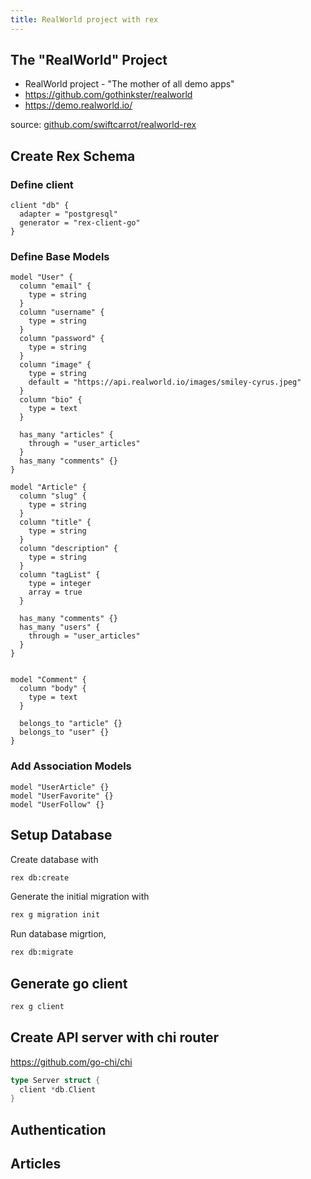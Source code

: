 ```yaml
---
title: RealWorld project with rex
---
```


## The "RealWorld" Project

- RealWorld project - "The mother of all demo apps"
- https://github.com/gothinkster/realworld
- https://demo.realworld.io/

source: [github.com/swiftcarrot/realworld-rex](https://github.com/swiftcarrot/realworld-rex)

## Create Rex Schema

### Define client

```hcl
client "db" {
  adapter = "postgresql"
  generator = "rex-client-go"
}
```

### Define Base Models

```hcl
model "User" {
  column "email" {
    type = string
  }
  column "username" {
    type = string
  }
  column "password" {
    type = string
  }
  column "image" {
    type = string
    default = "https://api.realworld.io/images/smiley-cyrus.jpeg"
  }
  column "bio" {
    type = text
  }

  has_many "articles" {
    through = "user_articles"
  }
  has_many "comments" {}
}

model "Article" {
  column "slug" {
    type = string
  }
  column "title" {
    type = string
  }
  column "description" {
    type = string
  }
  column "tagList" {
    type = integer
    array = true
  }

  has_many "comments" {}
  has_many "users" {
    through = "user_articles"
  }
}


model "Comment" {
  column "body" {
    type = text
  }

  belongs_to "article" {}
  belongs_to "user" {}
}

```

### Add Association Models

```hcl
model "UserArticle" {}
model "UserFavorite" {}
model "UserFollow" {}
```

## Setup Database

Create database with

```sh
rex db:create
```

Generate the initial migration with

```sh
rex g migration init
```

Run database migrtion,

```sh
rex db:migrate
```

## Generate go client

```sh
rex g client
```

## Create API server with chi router

https://github.com/go-chi/chi

```go
type Server struct {
  client *db.Client
}
```

## Authentication

## Articles
